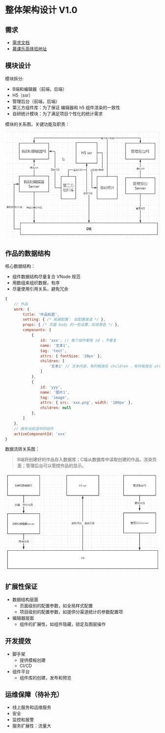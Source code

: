 # 整体架构设计 V1.0

## 需求

- [需求文档](https://www.yuque.com/books/share/af79538c-09eb-4ddd-bfb7-599816c233bf)
- [慕课乐高体验地址](https://www.imooc-lego.com/)

## 模块设计

模块拆分: 

- B端和编辑器（前端，后端）
- H5（ssr）
- 管理后台（前端，后端）
- 第三方组件库：为了保证 编辑器和 h5 组件渲染的一致性
- 自研统计模块：为了满足项目个性化的统计需求

模块的关系图，关键功能及职责：

![module](../../images/clqyfe-week01-module.png)

## 作品的数据结构

核心数据结构：

- 组件数据结构尽量复合 VNode 规范
- 用数组来组织数据，有序
- 尽量使用引用关系，避免冗余

```js
{
    // 作品
    work: {
        title: '作品标题',
        setting: { /* 拓展配置： 如配置渠道 */ },
        props: { /* 页面 body 的一些设置，如背景色 */ },
        components: [
            {
                id: 'xxx', // 每个组件都有 id ，不重复
                name: '文本1',
                tag: 'text',
                attrs: { fontSize: '20px' },
                children: [
                    '文本1' // 文本内容，有时候放在 children ，有时候放在 attrs 或者 props ，没有标准，看实际情况来确定
                ]
            },
            {
                id: 'yyy',
                name: '图片1',
                tag: 'image',
                attrs: { src: 'xxx.png', width: '100px' },
                children: null
            },
        ]
    },
    // 画布当前选中的组件
    activeComponentId: 'xxx'
}
```

数据流转关系图：

> B端将创建好的作品存入数据库；C端从数据库中读取创建的作品，渲染页面；管理后台可以管控作品的显示。

![module](../../images/clqyfe-week01-data.png)

## 扩展性保证

- 数据结构层面
    - 页面级别的配置参数，如全局样式配置
    - 项目级别的配置参数，如提供分渠道统计的参数配置项
- 编辑器层面
    - 组件的扩展性，如组件隐藏，锁定及图层操作

## 开发提效

- 脚手架
    - 提供模板创建
    - CI/CD
- 组件平台
    - 组件库的创建，发布和预览

## 运维保障（待补充）

- 线上服务和运维服务
- 安全
- 监控和报警
- 服务扩展性：流量大
